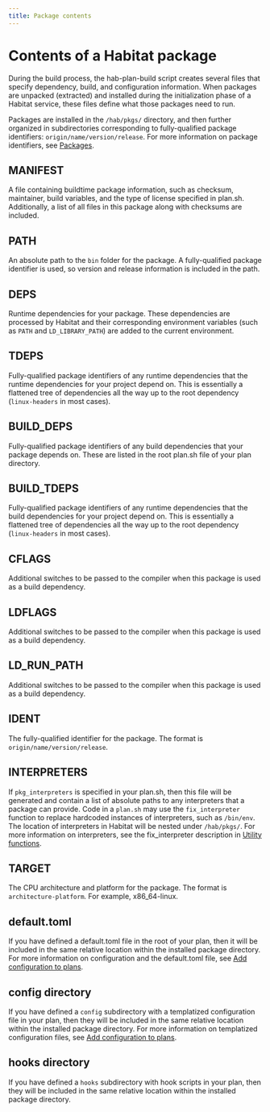 ```yaml
---
title: Package contents
---
```


# Contents of a Habitat package
During the build process, the hab-plan-build script creates several files that specify dependency, build, and configuration information. When packages are unpacked (extracted) and installed during the initialization phase of a Habitat service, these files define what those packages need to run.

Packages are installed in the `/hab/pkgs/` directory, and then further organized in subdirectories corresponding to fully-qualified package identifiers: `origin/name/version/release`. For more information on package identifiers, see [Packages](/docs/concepts-packages).


## MANIFEST
A file containing buildtime package information, such as checksum, maintainer, build variables, and the type of license specified in plan.sh. Additionally, a list of all files in this package along with checksums are included.

## PATH
An absolute path to the `bin` folder for the package. A fully-qualified package identifier is used, so version and release information is included in the path.

## DEPS
Runtime dependencies for your package. These dependencies are processed by Habitat and their corresponding environment variables (such as `PATH` and `LD_LIBRARY_PATH`) are added to the current environment.

## TDEPS
Fully-qualified package identifiers of any runtime dependencies that the runtime dependencies for your project depend on. This is essentially a flattened tree of dependencies all the way up to the root dependency (`linux-headers` in most cases).

## BUILD_DEPS
Fully-qualified package identifiers of any build dependencies that your package depends on. These are listed in the root plan.sh file of your plan directory.

## BUILD_TDEPS
Fully-qualified package identifiers of any runtime dependencies that the build dependencies for your project depend on. This is essentially a flattened tree of dependencies all the way up to the root dependency (`linux-headers` in most cases).

## CFLAGS
Additional switches to be passed to the compiler when this package is used as a build dependency.

## LDFLAGS
Additional switches to be passed to the compiler when this package is used as a build dependency.

## LD_RUN_PATH
Additional switches to be passed to the compiler when this package is used as a build dependency.

## IDENT
The fully-qualified identifier for the package. The format is `origin/name/version/release`.

## INTERPRETERS
If `pkg_interpreters` is specified in your plan.sh, then this file will be generated and contain a list of absolute paths to any interpreters that a package can provide. Code in a `plan.sh` may use the `fix_interpreter` function to replace hardcoded instances of interpreters, such as `/bin/env`. The location of interpreters in Habitat will be nested under `/hab/pkgs/`. For more information on interpreters, see the fix_interpreter description in [Utility functions](/docs/reference/plan-syntax#utility-functions).

## TARGET
The CPU architecture and platform for the package. The format is `architecture-platform`. For example, x86_64-linux.

## default.toml
If you have defined a default.toml file in the root of your plan, then it will be included in the same relative location within the installed package directory. For more information on configuration and the default.toml file, see [Add configuration to plans](/docs/configure-packages).

## config directory
If you have defined a `config` subdirectory with a templatized configuration file in your plan, then they will be included in the same relative location within the installed package directory. For more information on templatized configuration files, see [Add configuration to plans](/docs/configure-packages).

## hooks directory
If you have defined a `hooks` subdirectory with hook scripts in your plan, then they will be included in the same relative location within the installed package directory.
